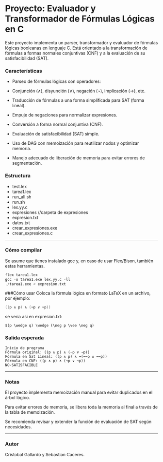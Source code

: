 # Proyecto: Evaluador y Transformador de Fórmulas Lógicas en C
Este proyecto implementa un parser, transformador y evaluador de fórmulas lógicas booleanas en lenguaje C. Está orientado a la transformación de fórmulas a formas normales conjuntivas (CNF) y a la evaluación de su satisfacibilidad (SAT).

### Características
- Parseo de fórmulas lógicas con operadores:

- Conjunción (∧), disyunción (∨), negación (¬), implicación (→), etc.

- Traducción de fórmulas a una forma simplificada para SAT (forma lineal).

- Empuje de negaciones para normalizar expresiones.

- Conversión a forma normal conjuntiva (CNF).

- Evaluación de satisfacibilidad (SAT) simple.

- Uso de DAG con memoización para reutilizar nodos y optimizar memoria.

- Manejo adecuado de liberación de memoria para evitar errores de segmentación.

### Estructura
- test.lex  
- tarea1.lex
- run_all.sh
- run.sh
- lex.yy.c
- expresiones //carpeta de expresiones
- expresion.txt
- datos.txt
- crear_expresiones.exe
- crear_expresiones.c

------------------------------------------------------------------------------------------------------
### Cómo compilar
Se asume que tienes instalado gcc y, en caso de usar Flex/Bison, también estas herramientas.

```c
flex tarea1.lex
gcc -o tarea1.exe lex.yy.c -ll
./tarea1.exe < expresion.txt
```

###Cómo usar
Coloca la fórmula lógica en formato LaTeX en un archivo, por ejemplo:
```c
((p ∧ p) ∧ (¬p ∨ ¬p))
```
se veria asi en expresion.txt:
```
$(p \wedge q) \wedge (\neg p \vee \neg q)
```

### Salida esperada
```
Inicio de programa
Fórmula original: ((p ∧ p) ∧ (¬p ∨ ¬p))
Fórmula en Sat Lineal: ((p ∧ p) ∧ ¬(¬¬p ∧ ¬¬p))
Fórmula en CNF: ((p ∧ p) ∧ (¬p ∨ ¬p))
NO-SATISFACIBLE
```

------------------------------------------------------------------------------------------------------
### Notas
El proyecto implementa memoización manual para evitar duplicados en el árbol lógico.

Para evitar errores de memoria, se libera toda la memoria al final a través de la tabla de memoización.

Se recomienda revisar y extender la función de evaluación de SAT según necesidades.

------------------------------------------------------------------------------------------------------
### Autor
Cristobal Gallardo y Sebastian Caceres.
